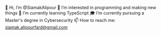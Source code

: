 👋 Hi, I’m @SiamakAlipour
👀 I’m interested in programming and making new things
🌱 I’m currently learning TypeScript
🎓 I’m currently pursuing a Master's degree in Cybersecurity
📫 How to reach me: siamak.alipourfard@gmail.com
<!---
SiamakAlipour/SiamakAlipour is a ✨ special ✨ repository because its `README.md` (this file) appears on your GitHub profile.
You can click the Preview link to take a look at your changes.
--->
